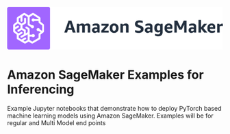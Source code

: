 ![SageMaker](https://github.com/aws/amazon-sagemaker-examples/raw/main/_static/sagemaker-banner.png)

# Amazon SageMaker Examples for Inferencing 

Example Jupyter notebooks that demonstrate how to deploy PyTorch based machine learning models using Amazon SageMaker. Examples will be for regular and Multi Model end points

